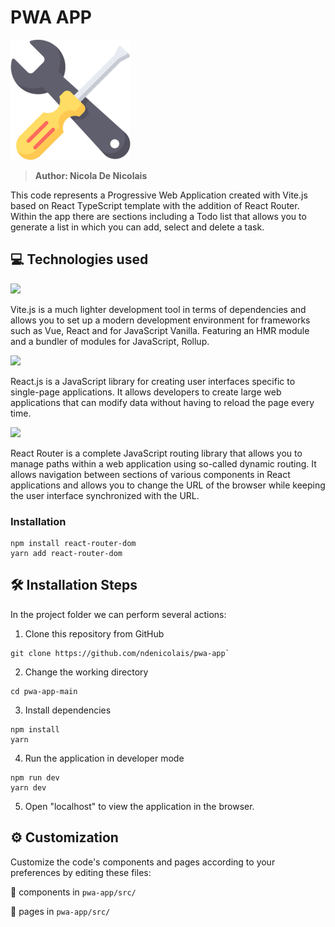 # PWA APP

<img src='public\logo-192x192.png'>

> <b>Author: Nicola De Nicolais</b>

This code represents a Progressive Web Application created with Vite.js based on React TypeScript template with the addition of React Router. Within the app there are sections including a Todo list that allows you to generate a list in which you can add, select and delete a task.

## 💻 Technologies used
[<img src="https://vitejs.dev/logo.svg" width="70">](https://vitejs.dev)

Vite.js is a much lighter development tool in terms of dependencies and allows you to set up a modern development environment for frameworks such as Vue, React and for JavaScript Vanilla. Featuring an HMR module and a bundler of modules for JavaScript, Rollup.

[<img src="https://upload.wikimedia.org/wikipedia/commons/a/a7/React-icon.svg" width="70">](https://reactjs.org/)

React.js is a JavaScript library for creating user interfaces specific to single-page applications. It allows developers to create large web applications that can modify data without having to reload the page every time.

[<img src="https://seeklogo.com/images/R/react-router-logo-AB5BFB638F-seeklogo.com.png" width="80">](https://reactrouter.com/)

React Router is a complete JavaScript routing library that allows you to manage paths within a web application using so-called dynamic routing. It allows navigation between sections of various components in React applications and allows you to change the URL of the browser while keeping the user interface synchronized with the URL.
### Installation
```
npm install react-router-dom
yarn add react-router-dom
```

## 🛠️ Installation Steps
In the project folder we can perform several actions:

1) Clone this repository from GitHub
```
git clone https://github.com/ndenicolais/pwa-app`
```

2) Change the working directory
```
cd pwa-app-main
```

3) Install dependencies
```
npm install
yarn
```

4) Run the application in developer mode
```
npm run dev
yarn dev
```

5) Open "localhost" to view the application in the browser.

## ⚙️ Customization

Customize the code's components and pages according to your preferences by editing these files:

📂 components in `pwa-app/src/`

📂 pages in `pwa-app/src/`